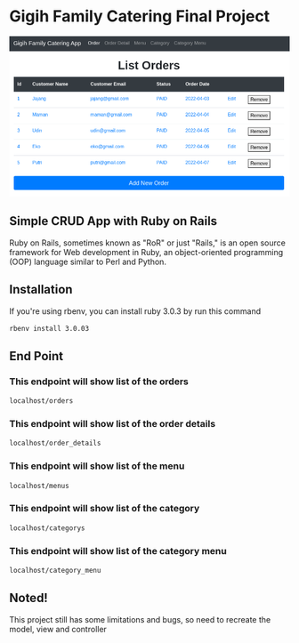 # Gigih Family Catering Final Project
![alt text](https://github.com/mas-diq/Gigih-Family-Catering-msf/blob/main/.lesson/Screenshot.png)

## Simple CRUD App with Ruby on Rails
Ruby on Rails, sometimes known as "RoR" or just "Rails," is an open source framework for Web development in Ruby, an object-oriented programming (OOP) language similar to Perl and Python.

## Installation
If you're using rbenv, you can install ruby 3.0.3 by run this command
```bash
rbenv install 3.0.03
```

## End Point
### This endpoint will show list of the orders
```bash
localhost/orders
```

### This endpoint will show list of the order details
```bash
localhost/order_details
```

### This endpoint will show list of the menu
```bash
localhost/menus
```

### This endpoint will show list of the category
```bash
localhost/categorys
```

### This endpoint will show list of the category menu
```bash
localhost/category_menu
```

## Noted!
This project still has some limitations and bugs, so need to recreate the model, view and controller
